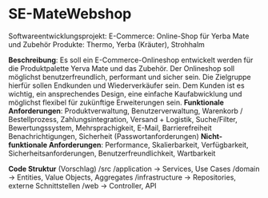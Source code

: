 # SE-MateWebshop
Softwareentwicklungsprojekt:
E-Commerce: Online-Shop für Yerba Mate und Zubehör
Produkte: Thermo, Yerba (Kräuter), Strohhalm

**Beschreibung**: Es soll ein E-Commerce-Onlineshop entwickelt werden für die Produktpalette Yerva Mate und das Zubehör. Der Onlineshop soll möglichst benutzerfreundlich, performant und sicher sein. Die Zielgruppe hierfür sollen Endkunden und Wiederverkäufer sein. Dem Kunden ist es wichtig, ein ansprechendes Design, eine einfache Kaufabwicklung und möglichst flexibel für zukünftige Erweiterungen sein.
**Funktionale Anforderungen**: Produktverwaltung, Benutzerverwaltung, Warenkorb / Bestellprozess, Zahlungsintegration, Versand + Logistik, Suche/Filter, Bewertungssystem, Mehrsprachigkeit, E-Mail, Barrierefreiheit Benachrichtigungen, Sicherheit (Passwortanforderungen)
**Nicht-funktionale Anforderungen**: Performance, Skalierbarkeit, Verfügbarkeit, Sicherheitsanforderungen, Benutzerfreundlichkeit, Wartbarkeit

**Code Struktur** (Vorschlag)
/src
  /application  -> Services, Use Cases
  /domain       -> Entities, Value Objects, Aggregates
  /infrastructure -> Repositories, externe Schnittstellen
  /web          -> Controller, API
